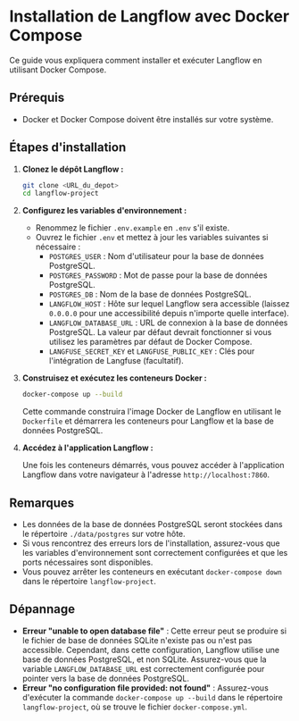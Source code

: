 # Installation de Langflow avec Docker Compose

Ce guide vous expliquera comment installer et exécuter Langflow en utilisant Docker Compose.

## Prérequis

*   Docker et Docker Compose doivent être installés sur votre système.

## Étapes d'installation

1. **Clonez le dépôt Langflow :**

    ```bash
    git clone <URL_du_depot>
    cd langflow-project
    ```

2. **Configurez les variables d'environnement :**

    *   Renommez le fichier `.env.example` en `.env` s'il existe.
    *   Ouvrez le fichier `.env` et mettez à jour les variables suivantes si nécessaire :
        *   `POSTGRES_USER` : Nom d'utilisateur pour la base de données PostgreSQL.
        *   `POSTGRES_PASSWORD` : Mot de passe pour la base de données PostgreSQL.
        *   `POSTGRES_DB` : Nom de la base de données PostgreSQL.
        *   `LANGFLOW_HOST` : Hôte sur lequel Langflow sera accessible (laissez `0.0.0.0` pour une accessibilité depuis n'importe quelle interface).
        *   `LANGFLOW_DATABASE_URL` : URL de connexion à la base de données PostgreSQL. La valeur par défaut devrait fonctionner si vous utilisez les paramètres par défaut de Docker Compose.
        *   `LANGFUSE_SECRET_KEY` et `LANGFUSE_PUBLIC_KEY` : Clés pour l'intégration de Langfuse (facultatif).

3. **Construisez et exécutez les conteneurs Docker :**

    ```bash
    docker-compose up --build
    ```

    Cette commande construira l'image Docker de Langflow en utilisant le `Dockerfile` et démarrera les conteneurs pour Langflow et la base de données PostgreSQL.

4. **Accédez à l'application Langflow :**

    Une fois les conteneurs démarrés, vous pouvez accéder à l'application Langflow dans votre navigateur à l'adresse `http://localhost:7860`.

## Remarques

*   Les données de la base de données PostgreSQL seront stockées dans le répertoire `./data/postgres` sur votre hôte.
*   Si vous rencontrez des erreurs lors de l'installation, assurez-vous que les variables d'environnement sont correctement configurées et que les ports nécessaires sont disponibles.
*   Vous pouvez arrêter les conteneurs en exécutant `docker-compose down` dans le répertoire `langflow-project`.

## Dépannage

*   **Erreur "unable to open database file"** : Cette erreur peut se produire si le fichier de base de données SQLite n'existe pas ou n'est pas accessible. Cependant, dans cette configuration, Langflow utilise une base de données PostgreSQL, et non SQLite. Assurez-vous que la variable `LANGFLOW_DATABASE_URL` est correctement configurée pour pointer vers la base de données PostgreSQL.
*   **Erreur "no configuration file provided: not found"** : Assurez-vous d'exécuter la commande `docker-compose up --build` dans le répertoire `langflow-project`, où se trouve le fichier `docker-compose.yml`.